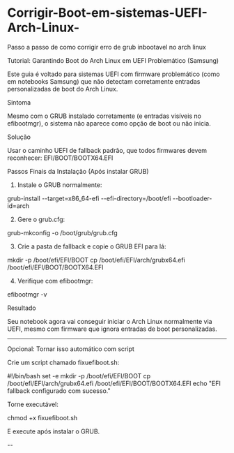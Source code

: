 # Corrigir-Boot-em-sistemas-UEFI-Arch-Linux-
Passo a passo de como corrigir erro de grub inbootavel no arch linux

Tutorial: Garantindo Boot do Arch Linux em UEFI Problemático (Samsung)

Este guia é voltado para sistemas UEFI com firmware problemático (como em notebooks Samsung) que não detectam corretamente entradas personalizadas de boot do Arch Linux.

Sintoma

Mesmo com o GRUB instalado corretamente (e entradas visíveis no efibootmgr), o sistema não aparece como opção de boot ou não inicia.

Solução

Usar o caminho UEFI de fallback padrão, que todos firmwares devem reconhecer:
EFI/BOOT/BOOTX64.EFI

Passos Finais da Instalação (Após instalar GRUB)

1. Instale o GRUB normalmente:



grub-install --target=x86_64-efi --efi-directory=/boot/efi --bootloader-id=arch

2. Gere o grub.cfg:



grub-mkconfig -o /boot/grub/grub.cfg

3. Crie a pasta de fallback e copie o GRUB EFI para lá:



mkdir -p /boot/efi/EFI/BOOT
cp /boot/efi/EFI/arch/grubx64.efi /boot/efi/EFI/BOOT/BOOTX64.EFI

4. Verifique com efibootmgr:



efibootmgr -v

Resultado

Seu notebook agora vai conseguir iniciar o Arch Linux normalmente via UEFI, mesmo com firmware que ignora entradas de boot personalizadas.


---

Opcional: Tornar isso automático com script

Crie um script chamado fixuefiboot.sh:

#!/bin/bash
set -e
mkdir -p /boot/efi/EFI/BOOT
cp /boot/efi/EFI/arch/grubx64.efi /boot/efi/EFI/BOOT/BOOTX64.EFI
echo "EFI fallback configurado com sucesso."

Torne executável:

chmod +x fixuefiboot.sh

E execute após instalar o GRUB.


--

